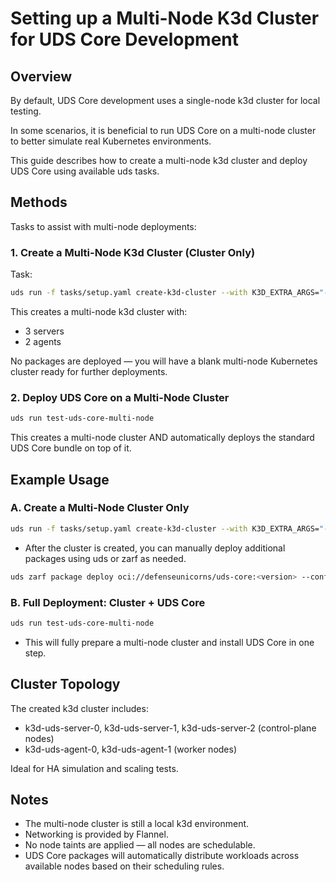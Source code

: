 # Setting up a Multi-Node K3d Cluster for UDS Core Development
## Overview
By default, UDS Core development uses a single-node k3d cluster for local testing.

In some scenarios, it is beneficial to run UDS Core on a multi-node cluster to better simulate real Kubernetes environments.

This guide describes how to create a multi-node k3d cluster and deploy UDS Core using available uds tasks.

## Methods
Tasks to assist with multi-node deployments:

### 1. Create a Multi-Node K3d Cluster (Cluster Only)
Task:

```bash
uds run -f tasks/setup.yaml create-k3d-cluster --with K3D_EXTRA_ARGS="--servers 3 --agents 2"
```
This creates a multi-node k3d cluster with:
- 3 servers
- 2 agents

No packages are deployed — you will have a blank multi-node Kubernetes cluster ready for further deployments.

### 2. Deploy UDS Core on a Multi-Node Cluster

```bash
uds run test-uds-core-multi-node
```
This creates a multi-node cluster AND automatically deploys the standard UDS Core bundle on top of it.

## Example Usage
### A. Create a Multi-Node Cluster Only
```bash
uds run -f tasks/setup.yaml create-k3d-cluster --with K3D_EXTRA_ARGS="--servers 3 --agents 2"
```
- After the cluster is created, you can manually deploy additional packages using uds or zarf as needed.

```bash
uds zarf package deploy oci://defenseunicorns/uds-core:<version> --confirm
```

### B. Full Deployment: Cluster + UDS Core
```bash
uds run test-uds-core-multi-node
```
- This will fully prepare a multi-node cluster and install UDS Core in one step.

## Cluster Topology
The created k3d cluster includes:
- k3d-uds-server-0, k3d-uds-server-1, k3d-uds-server-2 (control-plane nodes)
- k3d-uds-agent-0, k3d-uds-agent-1 (worker nodes)

Ideal for HA simulation and scaling tests.

## Notes
- The multi-node cluster is still a local k3d environment.
- Networking is provided by Flannel.
- No node taints are applied — all nodes are schedulable.
- UDS Core packages will automatically distribute workloads across available nodes based on their scheduling rules.
